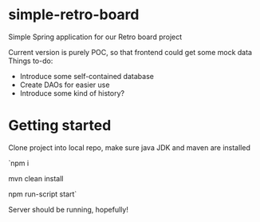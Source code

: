# simple-retro-board

Simple Spring application for our Retro board project

Current version is purely POC, so that frontend could get some mock data
Things to-do:
 * Introduce some self-contained database
 * Create DAOs for easier use
 * Introduce some kind of history?


# Getting started

 Clone project into local repo, make sure java JDK and maven are installed

 `npm i
 
 mvn clean install
 
 npm run-script start`

 Server should be running, hopefully!

